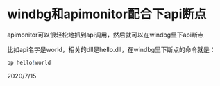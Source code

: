 # windbg和apimonitor配合下api断点

apimonitor可以很轻松地抓到api调用，然后就可以在windbg里下api断点

比如api名字是world，相关的dll是hello.dll，在windbg里下断点的命令就是：  
```r
bp hello!world
```


2020/7/15  
